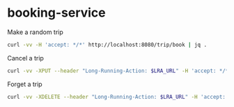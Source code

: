 # booking-service

Make a random trip
```bash
curl -vv -H 'accept: */*' http://localhost:8080/trip/book | jq .
```

Cancel a trip
```bash
curl -vv -XPUT --header "Long-Running-Action: $LRA_URL" -H 'accept: */*' http://localhost:8080/trip/complete | jq .
```

Forget a trip
```bash
curl -vv -XDELETE --header "Long-Running-Action: $LRA_URL" -H 'accept: */*' http://localhost:8080/trip/forget/1 | jq .
```

